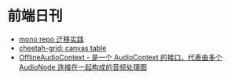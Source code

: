 # 前端日刊

* [mono repo 迁移实践](https://medium.com/@banyudu/mono-repo-%E8%BF%81%E7%A7%BB%E5%AE%9E%E8%B7%B5-eaf955aaf4d7)
* [cheetah-grid: canvas table](https://github.com/future-architect/cheetah-grid)
* [OfflineAudioContext - 是一个 AudioContext 的接口，代表由多个 AudioNode 连接在一起构成的音频处理图](https://developer.mozilla.org/zh-CN/docs/Web/API/OfflineAudioContext)
